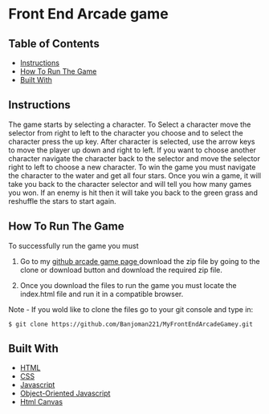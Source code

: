 # Front End Arcade game

## Table of Contents

* [Instructions](#instruction)
* [How To Run The Game](#How-to-run-the-game)
* [Built With](#built-with)

## Instructions

The game starts by selecting a character. To Select a character move the selector from right to left to the character you choose and to select the character press the up key. After character is selected, use the arrow keys to move the player up down and right to left. If you want to choose another character navigate the character back to the selector and move the selector right to left to choose a new character. To win the game you must navigate the character to the water and get all four stars. Once you win a game, it will take you back to the character selector and will tell you how many games you won. If an enemy is hit then it will take you back to the green grass and reshuffle the stars to start again.  

## How To Run The Game

To successfully run the game you must

1. Go to my [github arcade game page ](https://github.com/Banjoman221/MyFrontEndArcadeGamey.git)download the zip file by going to the clone or download button and download the required zip file.

2. Once you download the files to run the game you must locate the index.html file and run it in a compatible browser.
 
 Note - If you wold like to clone the files go to your git console and type in:

 `$ git clone https://github.com/Banjoman221/MyFrontEndArcadeGamey.git`


## Built With

- [HTML](https://www.w3schools.com/html/)
- [CSS](https://www.w3schools.com/Css/)
- [Javascript](https://www.javascript.com/)
- [Object-Oriented Javascript](https://www.w3schools.com/js/js_objects.asp)
- [Html Canvas](https://www.w3schools.com/graphics/canvas_intro.asp)
